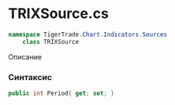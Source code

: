 
# TRIXSource.cs
```csharp
namespace TigerTrade.Chart.Indicators.Sources  
    class TRIXSource
```

Описание

### Синтаксис
```csharp
public int Period{ get; set; }
```
